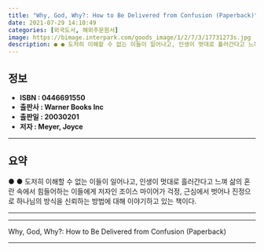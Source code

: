 ```yaml
---
title: "Why, God, Why?: How to Be Delivered from Confusion (Paperback)"
date: 2021-07-29 14:10:49
categories: [외국도서, 해외주문원서]
image: https://bimage.interpark.com/goods_image/1/2/7/3/17731273s.jpg
description: ● ● 도저히 이해할 수 없는 이들이 일어나고, 인생이 멋대로 흘러간다고 느껴 삶의 혼란 속에서 힘들어하는 이들에게 저자인 조이스 마이어가 걱정, 근심에서 벗어나 진정으로 하나님의 방식을 신뢰하는 방법에 대해 이야기하고 있는 책이다.
---
```


## **정보**

- **ISBN : 0446691550**
- **출판사 : Warner Books Inc**
- **출판일 : 20030201**
- **저자 : Meyer, Joyce**

------



## **요약**

●  ●  도저히 이해할 수 없는 이들이 일어나고, 인생이 멋대로 흘러간다고 느껴 삶의 혼란 속에서 힘들어하는 이들에게 저자인 조이스 마이어가 걱정, 근심에서 벗어나 진정으로 하나님의 방식을 신뢰하는 방법에 대해 이야기하고 있는 책이다.

------



------


Why, God, Why?: How to Be Delivered from Confusion (Paperback) 

------


